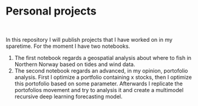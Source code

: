 <h1> Personal projects </h1>
<br>
<p> In this repository I will publish projects that I have worked on in my sparetime. For the moment I have two notebooks. </p>
<ol>
  <li> The first notebook regards a geospatial analysis about where to fish in Northern Norway based on tides and wind data. </li>
  <li>  The second notebook regards an advanced, in my opinion, portofolio analysis. First I optimize a portfolio containing x stocks,
  then I optimize this portofolio based on some parameter. Afterwards I replicate the portofolios movement and try to analysis it and create a multimodel recursive deep learning forecasting model.</li>
</ol>

